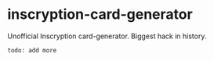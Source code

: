 # inscryption-card-generator
Unofficial Inscryption card-generator. Biggest hack in history.

```
todo: add more
```
